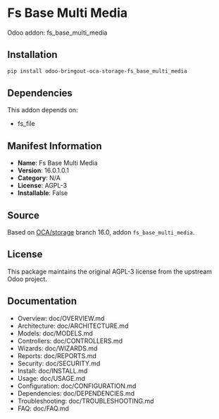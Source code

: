 # Fs Base Multi Media

Odoo addon: fs_base_multi_media

## Installation

```bash
pip install odoo-bringout-oca-storage-fs_base_multi_media
```

## Dependencies

This addon depends on:
- fs_file

## Manifest Information

- **Name**: Fs Base Multi Media
- **Version**: 16.0.1.0.1
- **Category**: N/A
- **License**: AGPL-3
- **Installable**: False

## Source

Based on [OCA/storage](https://github.com/OCA/storage) branch 16.0, addon `fs_base_multi_media`.

## License

This package maintains the original AGPL-3 license from the upstream Odoo project.

## Documentation

- Overview: doc/OVERVIEW.md
- Architecture: doc/ARCHITECTURE.md
- Models: doc/MODELS.md
- Controllers: doc/CONTROLLERS.md
- Wizards: doc/WIZARDS.md
- Reports: doc/REPORTS.md
- Security: doc/SECURITY.md
- Install: doc/INSTALL.md
- Usage: doc/USAGE.md
- Configuration: doc/CONFIGURATION.md
- Dependencies: doc/DEPENDENCIES.md
- Troubleshooting: doc/TROUBLESHOOTING.md
- FAQ: doc/FAQ.md
